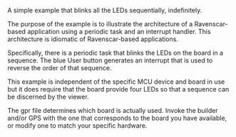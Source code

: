 A simple example that blinks all the LEDs sequentially, indefinitely.

The purpose of the example is to illustrate the architecture of a 
Ravenscar-based application using a periodic task and an interrupt 
handler. This architecture is idiomatic of Ravenscar-based applications. 

Specifically, there is a periodic task that blinks the LEDs on the board 
in a sequence. The blue User button generates an interrupt that is used 
to reverse the order of that sequence. 

This example is independent of the specific MCU device and board in use 
but it does require that the board provide four LEDs so that a sequence 
can be discerned by the viewer. 

The gpr file determines which board is actually used. Invoke the builder
and/or GPS with the one that corresponds to the board you have available,
or modify one to match your specific hardware.
